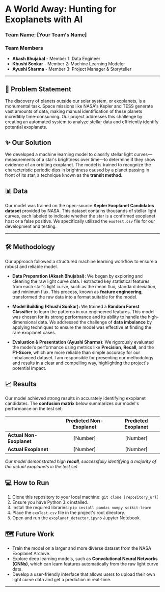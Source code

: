 # A World Away: Hunting for Exoplanets with AI

### Team Name: [Your Team's Name]

### Team Members

* **Akash Bhujabal** - Member 1: Data Engineer
* **Khushi Sonkar** - Member 2: Machine Learning Modeler
* **Ayushi Sharma** - Member 3: Project Manager & Storyteller

---

## 🚀 Problem Statement

The discovery of planets outside our solar system, or exoplanets, is a monumental task. Space missions like NASA's Kepler and TESS generate vast amounts of data, making manual identification of these planets incredibly time-consuming. Our project addresses this challenge by creating an automated system to analyze stellar data and efficiently identify potential exoplanets.

## ✨ Our Solution

We developed a machine learning model to classify stellar light curves—measurements of a star's brightness over time—to determine if they show evidence of an orbiting exoplanet. The model is trained to recognize the characteristic periodic dips in brightness caused by a planet passing in front of its star, a technique known as the **transit method**.

## 📊 Data

Our model was trained on the open-source **Kepler Exoplanet Candidates dataset** provided by NASA. This dataset contains thousands of stellar light curves, each labeled to indicate whether the star is a confirmed exoplanet host or a false positive. We specifically utilized the `exoTest.csv` file for our development and testing.

---

## 🛠️ Methodology

Our approach followed a structured machine learning workflow to ensure a robust and reliable model.

* **Data Preparation (Akash Bhujabal):** We began by exploring and cleaning the raw light curve data. I extracted key statistical features from each star's light curve, such as the mean flux, standard deviation, and minimum flux. This process, known as **feature engineering**, transformed the raw data into a format suitable for the model.

* **Model Building (Khushi Sonkar):** We trained a **Random Forest Classifier** to learn the patterns in our engineered features. This model was chosen for its strong performance and its ability to handle the high-dimensional data. We addressed the challenge of **data imbalance** by applying techniques to ensure the model was effective at finding the rare exoplanet cases.

* **Evaluation & Presentation (Ayushi Sharma):** We rigorously evaluated the model's performance using metrics like **Precision**, **Recall**, and the **F1-Score**, which are more reliable than simple accuracy for our imbalanced dataset. I am responsible for presenting our methodology and results in a clear and compelling way, highlighting the project's potential impact.

## 📈 Results

Our model achieved strong results in accurately identifying exoplanet candidates. The **confusion matrix** below summarizes our model's performance on the test set:

| | Predicted Non-Exoplanet | Predicted Exoplanet |
| :--- | :---: | :---: |
| **Actual Non-Exoplanet** | [Number] | [Number] |
| **Actual Exoplanet** | [Number] | [Number] |

*Our model demonstrated high **recall**, successfully identifying a majority of the actual exoplanets in the test set.*

## 💻 How to Run

1.  Clone this repository to your local machine: `git clone [repository_url]`
2.  Ensure you have Python 3.x installed.
3.  Install the required libraries: `pip install pandas numpy scikit-learn`
4.  Place the `exoTest.csv` file in the project's root directory.
5.  Open and run the `exoplanet_detector.ipynb` Jupyter Notebook.

## 🗺️ Future Work

* Train the model on a larger and more diverse dataset from the NASA Exoplanet Archive.
* Explore deep learning models, such as **Convolutional Neural Networks (CNNs)**, which can learn features automatically from the raw light curve data.
* Develop a user-friendly interface that allows users to upload their own light curve data and get a prediction in real-time.

---
